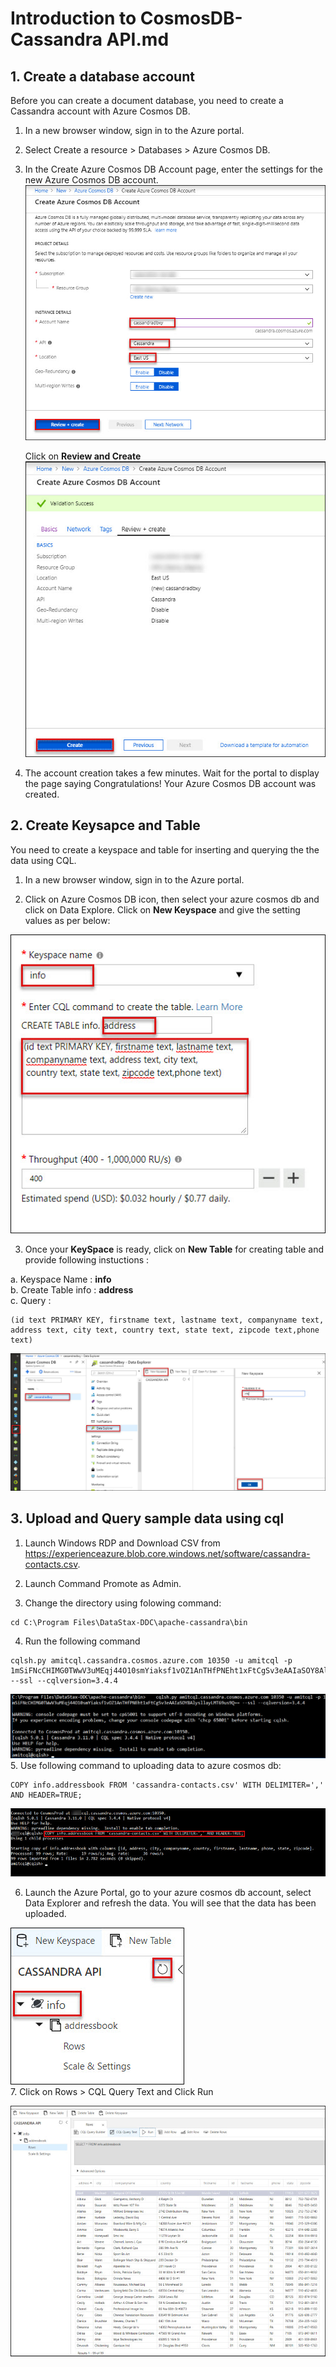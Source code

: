 # Introduction to CosmosDB-Cassandra API.md

## 1. Create a database account

Before you can create a document database, you need to create a Cassandra account with Azure Cosmos DB.

1. In a new browser window, sign in to the Azure portal.

2. Select Create a resource > Databases > Azure Cosmos DB.

3. In the Create Azure Cosmos DB Account page, enter the settings for the new Azure Cosmos DB account.<br/>
<img src="images/cassandra.jpg"/><br/>

   Click on **Review and Create**<br/>
<img src="images/casandra1.jpg"/><br/>

4. The account creation takes a few minutes. Wait for the portal to display the page saying Congratulations! Your Azure Cosmos DB account was created.<br/>

## 2. Create Keysapce and Table 

You need to create a keyspace and table for inserting and querying the the data using CQL.

1. In a new browser window, sign in to the Azure portal.

2. Click on Azure Cosmos DB icon, then select your azure cosmos db and click on Data Explore. Click on **New Keyspace** and give the setting values as per below:

<img src="images/cqlsh4.jpg"/><br/>

3. Once your **KeySpace** is ready, click on **New Table** for creating table and provide following instuctions :<br/>

a. Keyspace Name : **info**<br/>
b. Create Table info : **address**<br/>
c. Query :<br/>

```
(id text PRIMARY KEY, firstname text, lastname text, companyname text, address text, city text, country text, state text, zipcode text,phone text)
```

<img src="images/cqlsh6.jpg"/><br/>


## 3. Upload and Query sample data using cql

1.	Launch Windows RDP and Download CSV from https://experienceazure.blob.core.windows.net/software/cassandra-contacts.csv.

2.	Launch Command Promote as Admin.

3. Change the directory using folowing command: <br/>
```
cd C:\Program Files\DataStax-DDC\apache-cassandra\bin
```
4. Run the following command
```
cqlsh.py amitcql.cassandra.cosmos.azure.com 10350 -u amitcql -p 1mSiFNcCHIMG0TWwV3uMEqj44O10smYiaksf1vOZ1AnTHfPNEht1xFtCgSv3eAAIaSOY8AlysllayLMT69us9Q== --ssl --cqlversion=3.4.4
```
<img src="images/cqlsh.jpg"/><br/>
5. Use following command to uploading data to azure cosmos db:

```
COPY info.addressbook FROM 'cassandra-contacts.csv' WITH DELIMITER=',' AND HEADER=TRUE;
```
<img src="images/cqlsh1.jpg"/><br/>

6. Launch the Azure Portal, go to your azure cosmos db account, select Data Explorer and refresh the data. You will see that the data has been uploaded.

<img src="images/cqlsh2.jpg"/><br/>
7. Click on Rows > CQL Query Text and Click Run

<img src="images/cqlsh3.jpg"/><br/>
